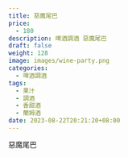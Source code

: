 ```yaml
---
title: 惡魔尾巴
price:
  - 180
description: 啤酒調酒 惡魔尾巴
draft: false
weight: 128
image: images/wine-party.png
categories:
  - 啤酒調酒
tags:
  - 果汁
  - 調酒
  - 香甜酒
  - 蘭姆酒
date: 2023-08-22T20:21:20+08:00
---
```


 惡魔尾巴
